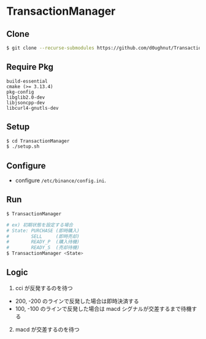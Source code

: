 # TransactionManager

## Clone

```bash
$ git clone --recurse-submodules https://github.com/d0ughnut/TransactionManager.git
```

## Require Pkg

```
build-essential
cmake (>= 3.13.4)
pkg-config
libglib2.0-dev
libjsoncpp-dev
libcurl4-gnutls-dev
```

## Setup

```bash
$ cd TransactionManager
$ ./setup.sh
```

## Configure

* configure `/etc/binance/config.ini`.

## Run

```bash
$ TransactionManager

# ex) 初期状態を設定する場合
# State: PURCHASE (即時購入)
#        SELL     (即時売却)
#        READY_P  (購入待機)
#        READY_S  (売却待機)
$ TransactionManager <State>
```

## Logic

1. cci が反発するのを待つ

  * 200, -200 のラインで反発した場合は即時決済する
  * 100, -100 のラインで反発した場合は macd シグナルが交差するまで待機する

2. macd が交差するのを待つ
